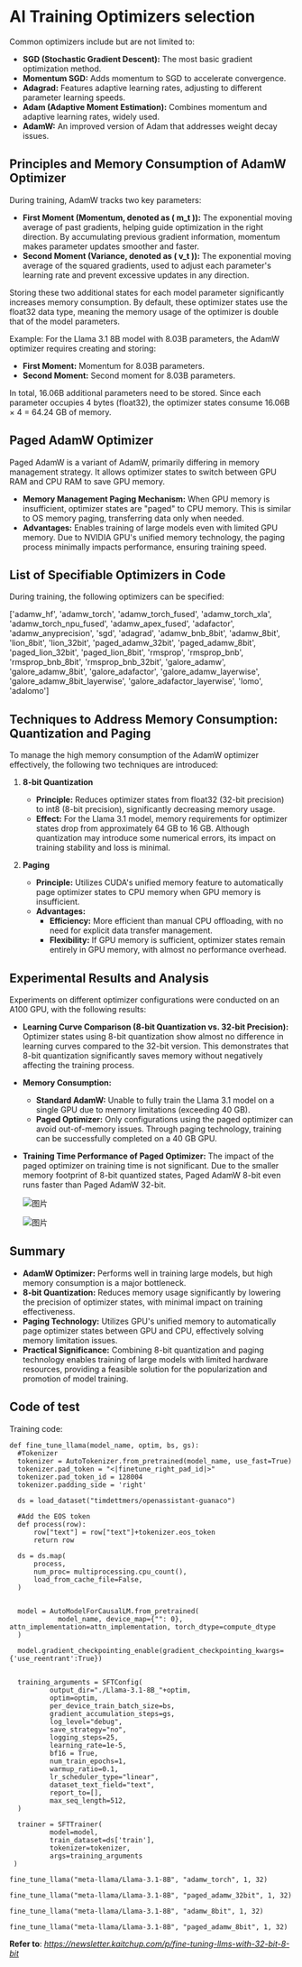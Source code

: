 # AI Training Optimizers selection

Common optimizers include but are not limited to:  

- **SGD (Stochastic Gradient Descent):** The most basic gradient optimization method.  
- **Momentum SGD:** Adds momentum to SGD to accelerate convergence.  
- **Adagrad:** Features adaptive learning rates, adjusting to different parameter learning speeds.  
- **Adam (Adaptive Moment Estimation):** Combines momentum and adaptive learning rates, widely used.  
- **AdamW:** An improved version of Adam that addresses weight decay issues.  
  
## Principles and Memory Consumption of AdamW Optimizer 

During training, AdamW tracks two key parameters:  

- **First Moment (Momentum, denoted as \( m_t \)):** The exponential moving average of past gradients, helping guide optimization in the right direction. By accumulating previous gradient information, momentum makes parameter updates smoother and faster.  
- **Second Moment (Variance, denoted as \( v_t \)):** The exponential moving average of the squared gradients, used to adjust each parameter's learning rate and prevent excessive updates in any direction.  
  

Storing these two additional states for each model parameter significantly increases memory consumption. By default, these optimizer states use the float32 data type, meaning the memory usage of the optimizer is double that of the model parameters.  

Example: For the Llama 3.1 8B model with 8.03B parameters, the AdamW optimizer requires creating and storing:  
- **First Moment:** Momentum for 8.03B parameters.  
- **Second Moment:** Second moment for 8.03B parameters.  
  

In total, 16.06B additional parameters need to be stored. Since each parameter occupies 4 bytes (float32), the optimizer states consume 16.06B × 4 = 64.24 GB of memory.  

## Paged AdamW Optimizer  

Paged AdamW is a variant of AdamW, primarily differing in memory management strategy. It allows optimizer states to switch between GPU RAM and CPU RAM to save GPU memory.  

- **Memory Management Paging Mechanism:** When GPU memory is insufficient, optimizer states are "paged" to CPU memory. This is similar to OS memory paging, transferring data only when needed.  
- **Advantages:** Enables training of large models even with limited GPU memory. Due to NVIDIA GPU's unified memory technology, the paging process minimally impacts performance, ensuring training speed.  
  
## List of Specifiable Optimizers in Code  

During training, the following optimizers can be specified:  

['adamw_hf', 'adamw_torch', 'adamw_torch_fused', 'adamw_torch_xla', 'adamw_torch_npu_fused', 'adamw_apex_fused', 'adafactor', 'adamw_anyprecision', 'sgd', 'adagrad', 'adamw_bnb_8bit', 'adamw_8bit', 'lion_8bit', 'lion_32bit', 'paged_adamw_32bit', 'paged_adamw_8bit', 'paged_lion_32bit', 'paged_lion_8bit', 'rmsprop', 'rmsprop_bnb', 'rmsprop_bnb_8bit', 'rmsprop_bnb_32bit', 'galore_adamw', 'galore_adamw_8bit', 'galore_adafactor', 'galore_adamw_layerwise', 'galore_adamw_8bit_layerwise', 'galore_adafactor_layerwise', 'lomo', 'adalomo']



## Techniques to Address Memory Consumption: Quantization and Paging  

To manage the high memory consumption of the AdamW optimizer effectively, the following two techniques are introduced:  

1. **8-bit Quantization**  
  
   - **Principle:** Reduces optimizer states from float32 (32-bit precision) to int8 (8-bit precision), significantly decreasing memory usage.  
   - **Effect:** For the Llama 3.1 model, memory requirements for optimizer states drop from approximately 64 GB to 16 GB. Although quantization may introduce some numerical errors, its impact on training stability and loss is minimal.  
  
2. **Paging**  
  
   - **Principle:** Utilizes CUDA's unified memory feature to automatically page optimizer states to CPU memory when GPU memory is insufficient.  
   - **Advantages:**  
     - **Efficiency:** More efficient than manual CPU offloading, with no need for explicit data transfer management.  
     - **Flexibility:** If GPU memory is sufficient, optimizer states remain entirely in GPU memory, with almost no performance overhead.  

## Experimental Results and Analysis  

Experiments on different optimizer configurations were conducted on an A100 GPU, with the following results:  

- **Learning Curve Comparison (8-bit Quantization vs. 32-bit Precision):** Optimizer states using 8-bit quantization show almost no difference in learning curves compared to the 32-bit version. This demonstrates that 8-bit quantization significantly saves memory without negatively affecting the training process.  

- **Memory Consumption:**  
  - **Standard AdamW:** Unable to fully train the Llama 3.1 model on a single GPU due to memory limitations (exceeding 40 GB).  
  - **Paged Optimizer:** Only configurations using the paged optimizer can avoid out-of-memory issues. Through paging technology, training can be successfully completed on a 40 GB GPU.  
  
- **Training Time Performance of Paged Optimizer:** The impact of the paged optimizer on training time is not significant. Due to the smaller memory footprint of 8-bit quantized states, Paged AdamW 8-bit even runs faster than Paged AdamW 32-bit.  

  ![图片](https://mmbiz.qpic.cn/mmbiz_png/akGXyic486nUVbeUKTR1HfW9WlRnPHUoFnMQkXMseDW2VNRibvQlfFcRWJmcyJ2KaadQx3qMm0rlzZn4q6cYCibGw/640?wx_fmt=png&from=appmsg&tp=webp&wxfrom=5&wx_lazy=1&wx_co=1)

  ![图片](https://mmbiz.qpic.cn/mmbiz_png/akGXyic486nUVbeUKTR1HfW9WlRnPHUoFMdKIvqdOxNicJtntMKcq8Pltujv7RMLA2OLT331oNGLwyFEZ3pA1j8Q/640?wx_fmt=png&from=appmsg&tp=webp&wxfrom=5&wx_lazy=1&wx_co=1)
## Summary  

- **AdamW Optimizer:** Performs well in training large models, but high memory consumption is a major bottleneck.  
- **8-bit Quantization:** Reduces memory usage significantly by lowering the precision of optimizer states, with minimal impact on training effectiveness.  
- **Paging Technology:** Utilizes GPU's unified memory to automatically page optimizer states between GPU and CPU, effectively solving memory limitation issues.  
- **Practical Significance:** Combining 8-bit quantization and paging technology enables training of large models with limited hardware resources, providing a feasible solution for the popularization and promotion of model training. 


## Code of test
Training code:
```
def fine_tune_llama(model_name, optim, bs, gs):
  #Tokenizer
  tokenizer = AutoTokenizer.from_pretrained(model_name, use_fast=True)
  tokenizer.pad_token = "<|finetune_right_pad_id|>"
  tokenizer.pad_token_id = 128004
  tokenizer.padding_side = 'right'

  ds = load_dataset("timdettmers/openassistant-guanaco")

  #Add the EOS token
  def process(row):
      row["text"] = row["text"]+tokenizer.eos_token
      return row

  ds = ds.map(
      process,
      num_proc= multiprocessing.cpu_count(),
      load_from_cache_file=False,
  )


  model = AutoModelForCausalLM.from_pretrained(
            model_name, device_map={"": 0}, attn_implementation=attn_implementation, torch_dtype=compute_dtype
  )

  model.gradient_checkpointing_enable(gradient_checkpointing_kwargs={'use_reentrant':True})


  training_arguments = SFTConfig(
          output_dir="./Llama-3.1-8B_"+optim,
          optim=optim,
          per_device_train_batch_size=bs,
          gradient_accumulation_steps=gs,
          log_level="debug",
          save_strategy="no",
          logging_steps=25,
          learning_rate=1e-5,
          bf16 = True,
          num_train_epochs=1,
          warmup_ratio=0.1,
          lr_scheduler_type="linear",
          dataset_text_field="text",   
          report_to=[],
          max_seq_length=512,
  )

  trainer = SFTTrainer(
          model=model,
          train_dataset=ds['train'],
          tokenizer=tokenizer,
          args=training_arguments
 )
```

```
fine_tune_llama("meta-llama/Llama-3.1-8B", "adamw_torch", 1, 32)    
```

```
fine_tune_llama("meta-llama/Llama-3.1-8B", "paged_adamw_32bit", 1, 32)
```

```
fine_tune_llama("meta-llama/Llama-3.1-8B", "adamw_8bit", 1, 32)
```

```
fine_tune_llama("meta-llama/Llama-3.1-8B", "paged_adamw_8bit", 1, 32)
```



**Refer to**: *https://newsletter.kaitchup.com/p/fine-tuning-llms-with-32-bit-8-bit*
